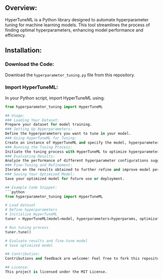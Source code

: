 ## Overview:
HyperTuneML is a Python library designed to automate hyperparameter tuning for machine learning models. This tool streamlines the process of finding optimal hyperparameters, enhancing model performance and efficiency.

## Installation:
### Download the Code:
Download the `hyperparameter_tuning.py` file from this repository.
### Import HyperTuneML:
In your Python script, import HyperTuneML using:
```python
from hyperparameter_tuning import HyperTuneML

## Usage:
### Loading Your Dataset:
Prepare your dataset for model training.
### Setting Up Hyperparameters:
Define the hyperparameters you want to tune in your model.
### Using HyperTuneML for Tuning:
Create an instance of HyperTuneML and specify the model, hyperparameters, and optimization technique to use.
### Running the Tuning Process:
Initiate the tuning process with HyperTuneML to optimize hyperparameters.
### Evaluating Results:
Analyze the performance of different hyperparameter configurations suggested by HyperTuneML.
### Fine-Tuning and Refinement:
Iterate on the results obtained to further refine and improve model performance.
### Saving Your Optimized Model:
Save your optimized model for future use or deployment.

## Example Code Snippet:
```python
from hyperparameter_tuning import HyperTuneML

# Load dataset
# Define hyperparameters
# Initialize HyperTuneML
tuner = HyperTuneML(model=model, hyperparameters=hyperparams, optimization='grid_search')

# Run tuning process
tuner.tune()

# Evaluate results and fine-tune model
# Save optimized model

## Contribution:
Contributions and feedback are welcome! Feel free to fork this repository, make improvements, and submit pull requests.

## License:
This project is licensed under the MIT License.
